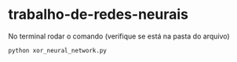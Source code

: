﻿# trabalho-de-redes-neurais

No terminal rodar o comando (verifique se está na pasta do arquivo)

``` bash
python xor_neural_network.py
```
